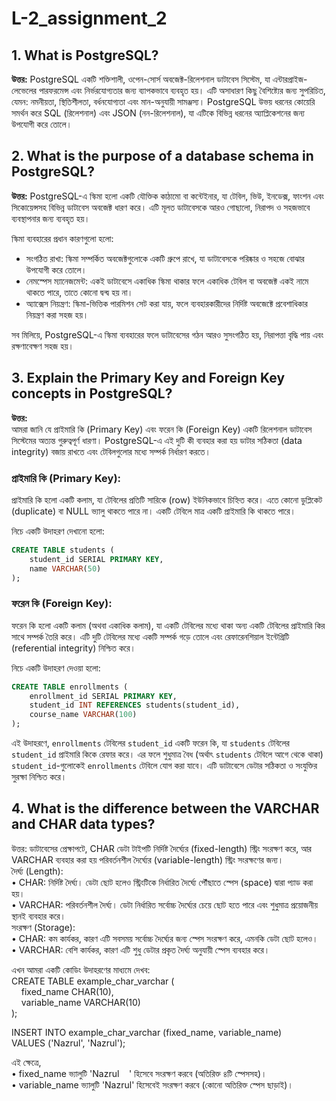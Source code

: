 # L-2_assignment_2

## 1. What is PostgreSQL?

**উত্তর:** PostgreSQL একটি শক্তিশালী, ওপেন-সোর্স অবজেক্ট-রিলেশনাল ডাটাবেস সিস্টেম, যা এন্টারপ্রাইজ-লেভেলের পারফরমেন্স এবং নির্ভরযোগ্যতার জন্য ব্যাপকভাবে ব্যবহৃত হয়। এটি অসাধারণ কিছু বৈশিষ্ট্যের জন্য সুপরিচিত, যেমন: নমনীয়তা, স্থিতিশীলতা, বর্ধনযোগ্যতা এবং মান-অনুযায়ী সামঞ্জস্য। PostgreSQL উভয় ধরনের কোয়েরি সমর্থন করে  SQL (রিলেশনাল) এবং JSON (নন-রিলেশনাল), যা এটিকে বিভিন্ন ধরনের অ্যাপ্লিকেশনের জন্য উপযোগী করে তোলে।


## 2. What is the purpose of a database schema in PostgreSQL?

**উত্তর:** PostgreSQL-এ স্কিমা হলো একটি যৌক্তিক কাঠামো বা কন্টেইনার, যা টেবিল, ভিউ, ইনডেক্স, ফাংশন এবং সিকোয়েন্সসহ বিভিন্ন ডাটাবেস অবজেক্ট ধারণ করে। এটি মূলত ডাটাবেসকে আরও গোছালো, নিরাপদ ও সহজভাবে ব্যবস্থাপনার জন্য ব্যবহৃত হয়।

স্কিমা ব্যবহারের প্রধান কারণগুলো হলো:
- সংগঠিত রাখা: স্কিমা সম্পর্কিত অবজেক্টগুলোকে একটি গ্রুপে রাখে, যা ডাটাবেসকে পরিষ্কার ও সহজে বোঝার উপযোগী করে তোলে।
- নেমস্পেস ম্যানেজমেন্ট: একই ডাটাবেসে একাধিক স্কিমা থাকার ফলে একাধিক টেবিল বা অবজেক্ট একই নামে থাকতে পারে, তাতে কোনো দ্বন্দ্ব হয় না।
- অ্যাক্সেস নিয়ন্ত্রণ: স্কিমা-ভিত্তিক পারমিশন সেট করা যায়, ফলে ব্যবহারকারীদের নির্দিষ্ট অবজেক্টে প্রবেশাধিকার নিয়ন্ত্রণ করা সহজ হয়।

সব মিলিয়ে, PostgreSQL-এ স্কিমা ব্যবহারের ফলে ডাটাবেসের গঠন আরও সুসংগঠিত হয়, নিরাপত্তা বৃদ্ধি পায় এবং রক্ষণাবেক্ষণ সহজ হয়।


## 3. Explain the Primary Key and Foreign Key concepts in PostgreSQL?

**উত্তর:**  
আমরা জানি যে প্রাইমারি কি (Primary Key) এবং ফরেন কি (Foreign Key) একটি রিলেশনাল ডাটাবেস সিস্টেমের অত্যন্ত গুরুত্বপূর্ণ ধারণা। PostgreSQL-এ এই দুটি কী ব্যবহার করা হয় ডাটার সঠিকতা (data integrity) বজায় রাখতে এবং টেবিলগুলোর মধ্যে সম্পর্ক নির্ধারণ করতে।

### প্রাইমারি কি (Primary Key):  
প্রাইমারি কি হলো একটি কলাম, যা টেবিলের প্রতিটি সারিকে (row) ইউনিকভাবে চিহ্নিত করে। এতে কোনো ডুপ্লিকেট (duplicate) বা NULL ভ্যালু থাকতে পারে না। একটি টেবিলে মাত্র একটি প্রাইমারি কি থাকতে পারে।

নিচে একটি উদাহরণ দেখানো হলো:

```sql
CREATE TABLE students (
    student_id SERIAL PRIMARY KEY,
    name VARCHAR(50)
);
```

### ফরেন কি (Foreign Key):

ফরেন কি হলো একটি কলাম (অথবা একাধিক কলাম), যা একটি টেবিলের মধ্যে থাকা অন্য একটি টেবিলের প্রাইমারি কির সাথে সম্পর্ক তৈরি করে। এটি দুটি টেবিলের মধ্যে একটি সম্পর্ক গড়ে তোলে এবং রেফারেনশিয়াল ইন্টেগ্রিটি (referential integrity) নিশ্চিত করে।

নিচে একটি উদাহরণ দেওয়া হলো:

```sql
CREATE TABLE enrollments (
    enrollment_id SERIAL PRIMARY KEY,
    student_id INT REFERENCES students(student_id),
    course_name VARCHAR(100)
);
```

এই উদাহরণে, `enrollments` টেবিলের `student_id` একটি ফরেন কি, যা `students` টেবিলের `student_id` প্রাইমারি কিকে রেফার করে। এর ফলে শুধুমাত্র বৈধ (অর্থাৎ `students` টেবিলে আগে থেকে থাকা) `student_id`-গুলোকেই `enrollments` টেবিলে যোগ করা যাবে। এটি ডাটাবেসে ডেটার সঠিকতা ও সংযুক্তির সুরক্ষা নিশ্চিত করে।


## 4. What is the difference between the VARCHAR and CHAR data types?  
উত্তর: ডাটাবেসের প্রেক্ষাপটে, CHAR ডেটা টাইপটি নির্দিষ্ট দৈর্ঘ্যের (fixed-length) স্ট্রিং সংরক্ষণ করে, আর VARCHAR ব্যবহার করা হয় পরিবর্তনশীল দৈর্ঘ্যের (variable-length) স্ট্রিং সংরক্ষণের জন্য।  
দৈর্ঘ্য (Length):  
•	CHAR: নির্দিষ্ট দৈর্ঘ্য। ডেটা ছোট হলেও স্ট্রিংটিকে নির্ধারিত দৈর্ঘ্যে পৌঁছাতে স্পেস (space) দ্বারা প্যাড করা হয়।  
•	VARCHAR: পরিবর্তনশীল দৈর্ঘ্য। ডেটা নির্ধারিত সর্বোচ্চ দৈর্ঘ্যের চেয়ে ছোট হতে পারে এবং শুধুমাত্র প্রয়োজনীয় স্থানই ব্যবহার করে।  
সংরক্ষণ (Storage):  
•	CHAR: কম কার্যকর, কারণ এটি সবসময় সর্বোচ্চ দৈর্ঘ্যের জন্য স্পেস সংরক্ষণ করে, এমনকি ডেটা ছোট হলেও।  
•	VARCHAR: বেশি কার্যকর, কারণ এটি শুধু ডেটার প্রকৃত দৈর্ঘ্য অনুযায়ী স্পেস ব্যবহার করে।  

এখন আমরা একটি কোডিং উদাহরণের মাধ্যমে দেখব:  
CREATE TABLE example_char_varchar (  
    fixed_name CHAR(10),  
    variable_name VARCHAR(10)  
);  

INSERT INTO example_char_varchar (fixed_name, variable_name)  
VALUES ('Nazrul', 'Nazrul');  

এই ক্ষেত্রে,  
•	fixed_name ভ্যালুটি 'Nazrul    ' হিসেবে সংরক্ষণ করবে (অতিরিক্ত ৪টি স্পেসসহ)।  
•	variable_name ভ্যালুটি 'Nazrul' হিসেবেই সংরক্ষণ করবে (কোনো অতিরিক্ত স্পেস ছাড়াই)।





